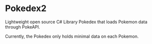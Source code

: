 # Pokedex2
Lightweight open source C# Library Pokedex that loads Pokemon data through PokeAPI.

Currently, the Pokedex only holds minimal data on each Pokemon. 
